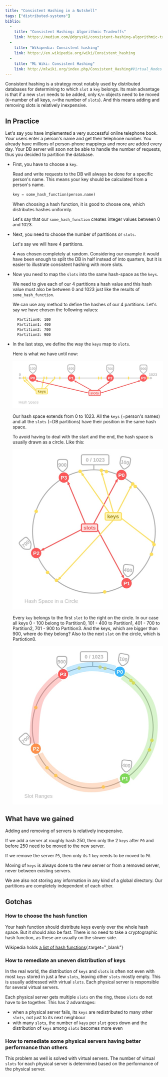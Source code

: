 ```yaml
---
title: "Consistent Hashing in a Nutshell"
tags: ["distributed-systems"]
biblio:
  -
    title: "Consistent Hashing: Algorithmic Tradeoffs"
    link: https://medium.com/@dgryski/consistent-hashing-algorithmic-tradeoffs-ef6b8e2fcae8
  - 
    title: "Wikipedia: Consistent hashing"
    link: https://en.wikipedia.org/wiki/Consistent_hashing
  - 
    title: "ML Wiki: Consistent Hashing"
    link: http://mlwiki.org/index.php/Consistent_Hashing#Virtual_Nodes
---
```


Consistent hashing is a strategy most notably used by distributed databases for determining to which `slot` a `key` belongs. Its main advantage is that if a new `slot` needs to be added, only `K/n` objects need to be moved  (`K`=number of all keys, `n`=the number of `slots`). And this means adding and removing slots is relatively inexpensive.

## In Practice

Let's say you have implemented a very successful online telephone book. Your users enter a person's name and get their telephone number. You already have millions of person-phone mappings and more are added every day. Your DB server will soon not be able to handle the number of requests, thus you decided to partition the database.

- First, you have to choose a `key`. 

  Read and write requests to the DB will always be done for a specific person's name. This means your key should be calculated from a person's name. 

  ```python
  key = some_hash_function(person.name)
  ```
  
  When choosing a hash function, it is good to choose one, which distributes hashes uniformly.  
  
  Let's say that our `some_hash_function` creates integer values between 0 and 1023. 

- Next, you need to choose the number of partitions or `slots`. 

  Let's say we will have 4 partitions. 

  4 was chosen completely at random. Considering our example it would have been enough to split the DB in half instead of into quarters, but it is easier to illustrate consistent hashing with more slots.

- Now you need to map the `slots` into the same hash-space as the `keys`.

  We need to give each of our 4 partitions a hash value and this hash value must also be between 0 and 1023 just like the results of `some_hash_function`. 

  We can use any method to define the hashes of our 4 partitions. Let's say we have chosen the following values: 
  
  ```
    Partition0: 100
    Partition1: 400
    Partition2: 700
    Partition3: 900
  ```

- In the last step, we define the way the `keys` map to `slots`.

  Here is what we have until now:

  ![hash-space-line](/assets/consistent-hashing-space-line.jpg)

  Our hash space extends from 0 to 1023. All the `keys` (=person's names) and all the `slots` (=DB partitions) have their position in the same hash space.

  To avoid having to deal with the start and the end, the hash space is usually drawn as a circle. Like this:

  ![hash-space-circle](/assets/consistent-hashing-space-circle.jpg)

  Every `key` belongs to the first `slot` to the right on the circle. In our case all keys 0 - 100 belong to Partition0, 101 - 400 to Partition1, 401 - 700 to Partition2, 701 - 900 to Partition3. And the keys, which are bigger than 900, where do they belong? Also to the next `slot` on the circle, which is Partiotion0.

  ![hash-space-ranges](/assets/consistent-hashing-space-ranges.jpg)

  
## What have we gained 

Adding and removing of servers is relatively inexpensive.
  
If we add a server at roughly hash 250, then only the 2 `keys` after `P0` and before 250 need to be moved to the new server.

If we remove the server `P3`, then only its 1 `key` needs to be moved to `P0`.

Moving of `keys` is always done to the new server or from a removed server, never between existing servers.

We are also not storing any information in any kind of a global directory. Our partitions are completely independent of each other.

## Gotchas

### How to choose the hash function

Your hash function should distribute keys evenly over the whole hash space. But it should also be fast. There is no need to take a cryptographic hash function, as these are usually on the slower side.

Wikipedia holds [a list of hash functions](https://en.wikipedia.org/wiki/List_of_hash_functions){:target="_blank"}

### How to remediate an uneven distribution of keys

In the real world, the distribution of `keys` and `slots` is often not even with most `keys` stored in just a few `slots`, leaving other `slots` mostly empty. This is usually addressed with virtual `slots`. Each physical server is responsible for several virtual servers.

Each physical server gets multiple `slots` on the ring, these `slots` do not have to be together. This has 2 advantages: 
- when a physical server fails, its `keys` are redistributed to many other `slots`, not just to its next neighbour
- with many `slots`, the number of `keys` per `slot` goes down and the distribution of `keys` among `slots` becomes more even

### How to remediate some physical servers having better performance than others

This problem as well is solved with virtual servers. The number of virtual `slots` for each physical server is determined based on the performance of the physical server.

